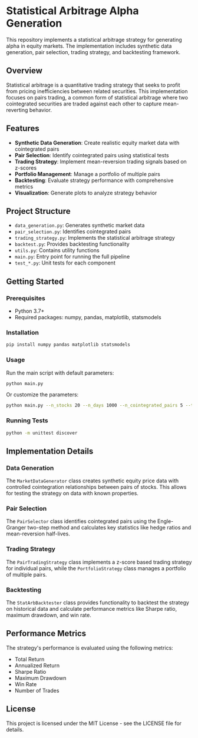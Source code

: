 # Statistical Arbitrage Alpha Generation

This repository implements a statistical arbitrage strategy for generating alpha in equity markets. The implementation includes synthetic data generation, pair selection, trading strategy, and backtesting framework.

## Overview

Statistical arbitrage is a quantitative trading strategy that seeks to profit from pricing inefficiencies between related securities. This implementation focuses on pairs trading, a common form of statistical arbitrage where two cointegrated securities are traded against each other to capture mean-reverting behavior.

## Features

- **Synthetic Data Generation**: Create realistic equity market data with cointegrated pairs
- **Pair Selection**: Identify cointegrated pairs using statistical tests
- **Trading Strategy**: Implement mean-reversion trading signals based on z-scores
- **Portfolio Management**: Manage a portfolio of multiple pairs
- **Backtesting**: Evaluate strategy performance with comprehensive metrics
- **Visualization**: Generate plots to analyze strategy behavior

## Project Structure

- `data_generation.py`: Generates synthetic market data
- `pair_selection.py`: Identifies cointegrated pairs
- `trading_strategy.py`: Implements the statistical arbitrage strategy
- `backtest.py`: Provides backtesting functionality
- `utils.py`: Contains utility functions
- `main.py`: Entry point for running the full pipeline
- `test_*.py`: Unit tests for each component

## Getting Started

### Prerequisites

- Python 3.7+
- Required packages: numpy, pandas, matplotlib, statsmodels

### Installation

```bash
pip install numpy pandas matplotlib statsmodels
```

### Usage

Run the main script with default parameters:

```bash
python main.py
```

Or customize the parameters:

```bash
python main.py --n_stocks 20 --n_days 1000 --n_cointegrated_pairs 5 --train_ratio 0.7 --entry_threshold 2.0 --exit_threshold 0.5 --max_pairs 5
```

### Running Tests

```bash
python -m unittest discover
```

## Implementation Details

### Data Generation

The `MarketDataGenerator` class creates synthetic equity price data with controlled cointegration relationships between pairs of stocks. This allows for testing the strategy on data with known properties.

### Pair Selection

The `PairSelector` class identifies cointegrated pairs using the Engle-Granger two-step method and calculates key statistics like hedge ratios and mean-reversion half-lives.

### Trading Strategy

The `PairTradingStrategy` class implements a z-score based trading strategy for individual pairs, while the `PortfolioStrategy` class manages a portfolio of multiple pairs.

### Backtesting

The `StatArbBacktester` class provides functionality to backtest the strategy on historical data and calculate performance metrics like Sharpe ratio, maximum drawdown, and win rate.

## Performance Metrics

The strategy's performance is evaluated using the following metrics:

- Total Return
- Annualized Return
- Sharpe Ratio
- Maximum Drawdown
- Win Rate
- Number of Trades

## License

This project is licensed under the MIT License - see the LICENSE file for details.